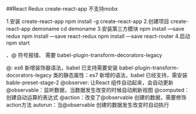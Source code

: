 ##React Redux
create-react-app 不支持mobx

1.安装 create-react-app
    npm install -g create-react-app
2.创建项目
    create-react-app demoname
    cd demoname
3.安装第三方模块
    npm install —save redux
    npm install —save react-redux
    npm install —save react-router
4.启动
    npm start


、@ 符号报错、
需要 babel-plugin-transform-decorators-legacy

@: es6 新增装饰器语法，babel 已支持需要安装 babel-plugin-transform-docorators-legacy
类的静态属性：es7 新增的语法，babel 已经支持，需安装 bable-preset-stage-2
@observer: 让React 组件自动起来，会自动更新
@observable：监听数据，当数据发生改变的时候自动刷新视图
@computed：创建自动运算的表达式
@action：改变了@observable 创建的数据，需要修饰action方法
autorun：当@observable 创建的数据发生改变时自动执行
